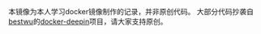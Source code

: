 本镜像为本人学习docker镜像制作的记录，并非原创代码。
大部分代码抄袭自[bestwu](https://github.com/bestwu/)的[docker-deepin](https://github.com/bestwu/docker-deepin)项目，请大家支持原创。
